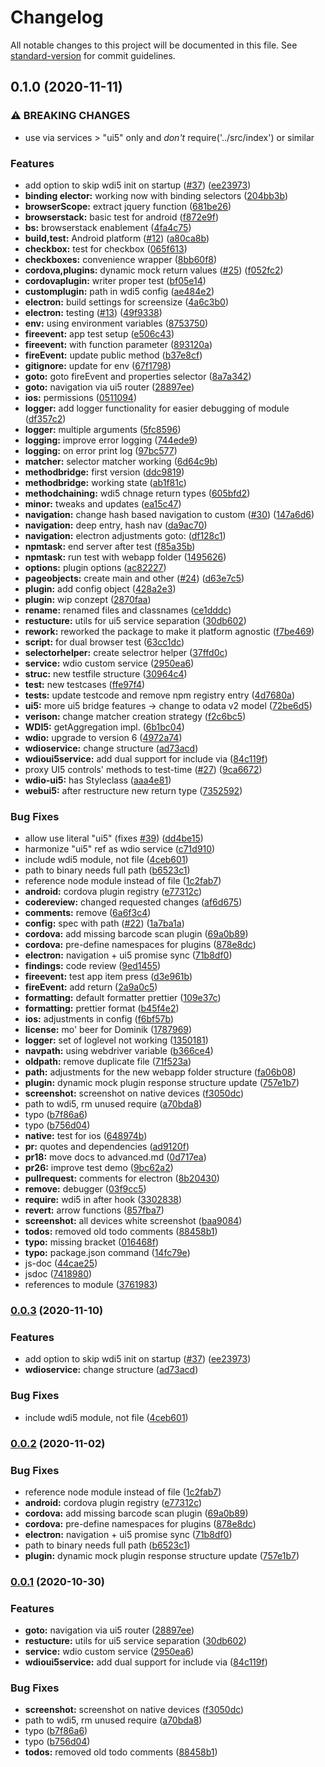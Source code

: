 # Changelog

All notable changes to this project will be documented in this file. See [standard-version](https://github.com/conventional-changelog/standard-version) for commit guidelines.

## 0.1.0 (2020-11-11)


### ⚠ BREAKING CHANGES

* use via services > "ui5" only
and _don't_ require('../src/index') or similar

### Features

* add option to skip wdi5 init on startup ([#37](https://github.com/js-soft/wdi5/issues/37)) ([ee23973](https://github.com/js-soft/wdi5/commit/ee23973693cb80595f25300a00a99c38f6d4093d))
* **binding elector:** working now with binding selectors ([204bb3b](https://github.com/js-soft/wdi5/commit/204bb3bb6c283ff8e3a2b09c23caa1613a43532c))
* **browserScope:** extract jquery function ([681be26](https://github.com/js-soft/wdi5/commit/681be26a7ba7239a4d082a4d38238e7e1ac6fd39))
* **browserstack:** basic test for android ([f872e9f](https://github.com/js-soft/wdi5/commit/f872e9f779c68fc077d153d6f1aa02c5a24543f1))
* **bs:** browserstack enablement ([4fa4c75](https://github.com/js-soft/wdi5/commit/4fa4c758ae7467fe9b835a92bd902fca72a0a7f1))
* **build,test:** Android platform ([#12](https://github.com/js-soft/wdi5/issues/12)) ([a80ca8b](https://github.com/js-soft/wdi5/commit/a80ca8b93427b0e1451b63587701ce0c819d94e0))
* **checkbox:** test for checkbox ([065f613](https://github.com/js-soft/wdi5/commit/065f613caff0cfce347a51c4af069bdab4628f49))
* **checkboxes:** convenience wrapper ([8bb60f8](https://github.com/js-soft/wdi5/commit/8bb60f8834eff7bae6a0d1567156f1f2e5b761eb))
* **cordova,plugins:** dynamic mock return values ([#25](https://github.com/js-soft/wdi5/issues/25)) ([f052fc2](https://github.com/js-soft/wdi5/commit/f052fc29718ad2b1b08ea6c321a1ac8ee487169c))
* **cordovaplugin:** writer proper test ([bf05e14](https://github.com/js-soft/wdi5/commit/bf05e14abaaeac8ac74d8594429db7b936e3bbb7))
* **customplugin:** path in wdi5 config ([ae484e2](https://github.com/js-soft/wdi5/commit/ae484e271b7d9ff751df40cfeb5a3a2e1ade06d3))
* **electron:** build settings for screensize ([4a6c3b0](https://github.com/js-soft/wdi5/commit/4a6c3b005dd35b23cbe2cfedcd6cba8356b7f1a5))
* **electron:** testing ([#13](https://github.com/js-soft/wdi5/issues/13)) ([49f9338](https://github.com/js-soft/wdi5/commit/49f9338304ff853749d380ddfd628279a2f9569e))
* **env:** using environment variables ([8753750](https://github.com/js-soft/wdi5/commit/875375063dc36a10bee0bfcf965c95226ff339bb))
* **fireevent:** app test setup ([e506c43](https://github.com/js-soft/wdi5/commit/e506c43233838f8caf4938397307b15b1a873d09))
* **fireevent:** with function parameter ([893120a](https://github.com/js-soft/wdi5/commit/893120aec26f7c5f672e1291210d0f019ab693b7))
* **fireEvent:** update public method ([b37e8cf](https://github.com/js-soft/wdi5/commit/b37e8cf56540cc509e9b0b7c055fa712ba3fb017))
* **gitignore:** update for env ([67f1798](https://github.com/js-soft/wdi5/commit/67f1798e99a92de3c9260915e3004793e5880c70))
* **goto:** goto fireEvent and properties selector ([8a7a342](https://github.com/js-soft/wdi5/commit/8a7a342e37eb468bcb69ff6611bbb633d0f630fb))
* **goto:** navigation via ui5 router ([28897ee](https://github.com/js-soft/wdi5/commit/28897ee965dacd16326dbbf83372ad683d4803c2))
* **ios:** permissions ([0511094](https://github.com/js-soft/wdi5/commit/0511094eb5f33d5bc7a2f40c0f870242b8c1ca98))
* **logger:** add logger functionality for easier debugging of module ([df357c2](https://github.com/js-soft/wdi5/commit/df357c2eec87f3bf713320bd809b7064357f7d7c))
* **logger:** multiple arguments ([5fc8596](https://github.com/js-soft/wdi5/commit/5fc8596d13bddd332488c4b8c176df7738138693))
* **logging:** improve error logging ([744ede9](https://github.com/js-soft/wdi5/commit/744ede90d60489ea761411279e01b72b49526c5e))
* **logging:** on error print log ([97bc577](https://github.com/js-soft/wdi5/commit/97bc577a0078caa5854faf70acd29a8b03120d62))
* **matcher:** selector matcher working ([6d64c9b](https://github.com/js-soft/wdi5/commit/6d64c9bb734f368b0bd4621913829def3e64b968))
* **methodbridge:** first version ([ddc9819](https://github.com/js-soft/wdi5/commit/ddc9819f824062d04d10d331c30d3d68cbcbb732))
* **methodbridge:** working state ([ab1f81c](https://github.com/js-soft/wdi5/commit/ab1f81c5070e162dc5ae275c8cd9c1f971fe9fa8))
* **methodchaining:** wdi5 chnage return types ([605bfd2](https://github.com/js-soft/wdi5/commit/605bfd29355139b77046c6d87d93c35763897226))
* **minor:** tweaks and updates ([ea15c47](https://github.com/js-soft/wdi5/commit/ea15c479650109ed18f89966fbd132e8e2e9515a))
* **navigation:** change hash based navigation to custom ([#30](https://github.com/js-soft/wdi5/issues/30)) ([147a6d6](https://github.com/js-soft/wdi5/commit/147a6d68433301bc2d211366e354dc78c963c571))
* **navigation:** deep entry, hash nav ([da9ac70](https://github.com/js-soft/wdi5/commit/da9ac703ec872a421b20d18219e8a6d0c931af14))
* **navigation:** electron adjustments goto: ([df128c1](https://github.com/js-soft/wdi5/commit/df128c15f39278fa54daf3d9e524abacc19446b1))
* **npmtask:** end server after test ([f85a35b](https://github.com/js-soft/wdi5/commit/f85a35bcba37cc6ee9d081d665c5d45df4d32f20))
* **npmtask:** run test with webapp folder ([1495626](https://github.com/js-soft/wdi5/commit/1495626139f917841bbbe8f25e298392afbac51b))
* **options:** plugin options ([ac82227](https://github.com/js-soft/wdi5/commit/ac822274ea3b6ff116b607eb6d11f949567b2ebd))
* **pageobjects:** create main and other ([#24](https://github.com/js-soft/wdi5/issues/24)) ([d63e7c5](https://github.com/js-soft/wdi5/commit/d63e7c51f8a656fd3501f469edfe4528b1686785))
* **plugin:** add config object ([428a2e3](https://github.com/js-soft/wdi5/commit/428a2e34d7b9b9bd804e2ce752d1f94784430367))
* **plugin:** wip conzept ([2870faa](https://github.com/js-soft/wdi5/commit/2870faa762595ae2745ec3d1ddebb8a93dc829fd))
* **rename:** renamed files and classnames ([ce1dddc](https://github.com/js-soft/wdi5/commit/ce1dddcd18b4d5d490e0b07302875eb4f4c94a21))
* **restucture:** utils for ui5 service separation ([30db602](https://github.com/js-soft/wdi5/commit/30db6020dbb258cbb40a03daac68e59afad3c09f))
* **rework:** reworked the package to make it platform agnostic ([f7be469](https://github.com/js-soft/wdi5/commit/f7be469fb418ccc01ff54687117821e79a9e38a1))
* **script:** for dual browser test ([63cc1dc](https://github.com/js-soft/wdi5/commit/63cc1dc5edf0210d58add4fa4302259d60593845))
* **selectorhelper:** create selectror helper ([37ffd0c](https://github.com/js-soft/wdi5/commit/37ffd0c73f9c57e34721cbde52819d0f70da32d4))
* **service:** wdio custom service ([2950ea6](https://github.com/js-soft/wdi5/commit/2950ea65ff10ce39795cbd73b30f9e4fd8274194))
* **struc:** new testfile structure ([30964c4](https://github.com/js-soft/wdi5/commit/30964c47d21db8d5e748315ad22727957aa44946))
* **test:** new testcases ([ffe97f4](https://github.com/js-soft/wdi5/commit/ffe97f42daabace3503cf45226bd1b3a8b714e39))
* **tests:** update testcode and remove npm registry entry ([4d7680a](https://github.com/js-soft/wdi5/commit/4d7680ab9c3d34ea3cc120abb5d1a77a766e5e30))
* **ui5:** more ui5 bridge features -> change to odata v2 model ([72be6d5](https://github.com/js-soft/wdi5/commit/72be6d5b5a72beb1e2f96ca334050737b37a050a))
* **verison:** change matcher creation strategy ([f2c6bc5](https://github.com/js-soft/wdi5/commit/f2c6bc5f317830ddac10da8bf7ee1b51d280cc6a))
* **WDI5:** getAggregation impl. ([6b1bc04](https://github.com/js-soft/wdi5/commit/6b1bc04c255af89c9904e3cd6b62096db69a1dba))
* **wdio:** upgrade to version 6 ([4972a74](https://github.com/js-soft/wdi5/commit/4972a7441e0e925fb7a1b8b5b0c38735dd44050b))
* **wdioservice:** change structure ([ad73acd](https://github.com/js-soft/wdi5/commit/ad73acd2555509bcebeca28b2fa39a62e0dd7f42))
* **wdioui5service:** add dual support for include via ([84c119f](https://github.com/js-soft/wdi5/commit/84c119f82d72495eb96125fa0cf9bc28f808b6f7))
* proxy UI5 controls' methods to test-time ([#27](https://github.com/js-soft/wdi5/issues/27)) ([9ca6672](https://github.com/js-soft/wdi5/commit/9ca66722ce244a2da6cd46abb2209319ab95be90))
* **wdio-ui5:** has Styleclass ([aaa4e81](https://github.com/js-soft/wdi5/commit/aaa4e81e306f077fe8d40a462bdaffe30338138a))
* **webui5:** after restructure new return type ([7352592](https://github.com/js-soft/wdi5/commit/735259227b8e1b2d4a50ea9a824485d42e843085))


### Bug Fixes

* allow use literal "ui5" (fixes [#39](https://github.com/js-soft/wdi5/issues/39)) ([dd4be15](https://github.com/js-soft/wdi5/commit/dd4be1548498cb24cd6c3f7a943da8b988a49690))
* harmonize "ui5" ref as wdio service ([c71d910](https://github.com/js-soft/wdi5/commit/c71d910d3e4667e86e15320016870b5546a76dc1))
* include wdi5 module, not file ([4ceb601](https://github.com/js-soft/wdi5/commit/4ceb6013a19e9673fe28cf85646150b622757325))
* path to binary needs full path ([b6523c1](https://github.com/js-soft/wdi5/commit/b6523c176d01ee7b1aa668ee8759862c6460d1cc))
* reference node module instead of file ([1c2fab7](https://github.com/js-soft/wdi5/commit/1c2fab7ae919610d4b06b6f948678874c6087059))
* **android:** cordova plugin registry ([e77312c](https://github.com/js-soft/wdi5/commit/e77312cf80ff4b490020ad8a85cd111f3345fe45))
* **codereview:** changed requested changes ([af6d675](https://github.com/js-soft/wdi5/commit/af6d675d799aafc326b571fd4de0ec4c9ed4f0d6))
* **comments:** remove ([6a6f3c4](https://github.com/js-soft/wdi5/commit/6a6f3c4ffa4e88c2acd4789e26ecb87a90d035ac))
* **config:** spec with path ([#22](https://github.com/js-soft/wdi5/issues/22)) ([1a7ba1a](https://github.com/js-soft/wdi5/commit/1a7ba1ad44e08c1cc8c91fbfe3c4da570e10a1a4))
* **cordova:** add missing barcode scan plugin ([69a0b89](https://github.com/js-soft/wdi5/commit/69a0b8959fff7aa87638ae28f9419d360076e9fb))
* **cordova:** pre-define namespaces for plugins ([878e8dc](https://github.com/js-soft/wdi5/commit/878e8dccb58dcbc4dffe5804058b7a09ca982280))
* **electron:** navigation + ui5 promise sync ([71b8df0](https://github.com/js-soft/wdi5/commit/71b8df0e0a9ca895063a8adc13f447a31aa08a86))
* **findings:** code review ([9ed1455](https://github.com/js-soft/wdi5/commit/9ed1455581f3f1fff0926825bdb8a0d7713b0c19))
* **fireevent:** test app item press ([d3e961b](https://github.com/js-soft/wdi5/commit/d3e961bd802b847e5af9187b0c77b01d2a0eb488))
* **fireEvent:** add return ([2a9a0c5](https://github.com/js-soft/wdi5/commit/2a9a0c59842e120151e02ddfffc90cf5351d8687))
* **formatting:** default formatter prettier ([109e37c](https://github.com/js-soft/wdi5/commit/109e37cfdc4af39c19a0000f566226936c367b09))
* **formatting:** prettier format ([b45f4e2](https://github.com/js-soft/wdi5/commit/b45f4e2a31777f65a52d63ed7e841e5b9bd08813))
* **ios:** adjustments in config ([f6bf57b](https://github.com/js-soft/wdi5/commit/f6bf57bca87497da22da04d6155b0c53aa9c3b10))
* **license:** mo' beer for Dominik ([1787969](https://github.com/js-soft/wdi5/commit/1787969c904cf734a8fff321b3e5d354ef71eb52))
* **logger:** set of loglevel not working ([1350181](https://github.com/js-soft/wdi5/commit/1350181f78e62d8f212003b6bb0c50b421ebe703))
* **navpath:** using webdriver variable ([b366ce4](https://github.com/js-soft/wdi5/commit/b366ce465efaacfabe4fec9f43a59da9359a9b87))
* **oldpath:** remove duplicate file ([71f523a](https://github.com/js-soft/wdi5/commit/71f523a966a85816229f293d359618a88fd9e67e))
* **path:** adjustments for the new webapp folder structure ([fa06b08](https://github.com/js-soft/wdi5/commit/fa06b082ff4201884d24a068a490a96b294b417c))
* **plugin:** dynamic mock plugin response structure update ([757e1b7](https://github.com/js-soft/wdi5/commit/757e1b7f9d4b426500c8b168b113e5324d852e9c))
* **screenshot:** screenshot on native devices ([f3050dc](https://github.com/js-soft/wdi5/commit/f3050dc01e36fa720bbb90966ef05c3c8a0ef601))
* path to wdi5, rm unused require ([a70bda8](https://github.com/js-soft/wdi5/commit/a70bda8c2ef137c80aee8e7044ab8be5f5cdb97f))
* typo ([b7f86a6](https://github.com/js-soft/wdi5/commit/b7f86a635f7379254dca6b023db86220489780ef))
* typo ([b756d04](https://github.com/js-soft/wdi5/commit/b756d04a74366e2472e8fd8869df02cf1e557f0b))
* **native:** test for ios ([648974b](https://github.com/js-soft/wdi5/commit/648974be87dfa7e7f24b08bfd82ff8e0ab1c499a))
* **pr:** quotes and dependencies ([ad9120f](https://github.com/js-soft/wdi5/commit/ad9120f104b6fff084d31e0c410a8853216bfe43))
* **pr18:** move docs to advanced.md ([0d717ea](https://github.com/js-soft/wdi5/commit/0d717ea5f5e9285d999694331e7d3bb2a15b2991))
* **pr26:** improve test demo ([9bc62a2](https://github.com/js-soft/wdi5/commit/9bc62a2103b5fc2ee977de11822aea266ce730a9))
* **pullrequest:** comments for electron ([8b20430](https://github.com/js-soft/wdi5/commit/8b2043054fabc30773f573b542a5081b272f58e0))
* **remove:** debugger ([03f9cc5](https://github.com/js-soft/wdi5/commit/03f9cc584413808ae23f6be4d0f15844dbb58dde))
* **require:** wdi5 in after hook ([3302838](https://github.com/js-soft/wdi5/commit/33028381814e6078e760d7b7265007262b30c2cd))
* **revert:** arrow functions ([857fba7](https://github.com/js-soft/wdi5/commit/857fba7750ae6fdf06db407c54a1664dda9ba568))
* **screenshot:** all devices white screenshot ([baa9084](https://github.com/js-soft/wdi5/commit/baa9084e8ea7c83b3501829e28645d0fe514150d))
* **todos:** removed old todo comments ([88458b1](https://github.com/js-soft/wdi5/commit/88458b155ecd7eeab5224dca65a22c7e60cd2fc0))
* **typo:** missing bracket ([016468f](https://github.com/js-soft/wdi5/commit/016468fb8fd237a807d11bb1066c4d55bb52d2b1))
* **typo:** package.json command ([14fc79e](https://github.com/js-soft/wdi5/commit/14fc79e2c5ac328f962d5711287810ee0aa2c517))
* js-doc ([44cae25](https://github.com/js-soft/wdi5/commit/44cae25ef358975a42fef2f8c95354204946aee8))
* jsdoc ([7418980](https://github.com/js-soft/wdi5/commit/7418980ca0c0f1be32353ab30f18ecae45c71896))
* references to module ([3761983](https://github.com/js-soft/wdi5/commit/37619839c2587e609907b6b0388b8ae4be44b330))

### [0.0.3](https://github.com/js-soft/wdi5/compare/v0.2.2...v0.0.3) (2020-11-10)


### Features

* add option to skip wdi5 init on startup ([#37](https://github.com/js-soft/wdi5/issues/37)) ([ee23973](https://github.com/js-soft/wdi5/commit/ee23973693cb80595f25300a00a99c38f6d4093d))
* **wdioservice:** change structure ([ad73acd](https://github.com/js-soft/wdi5/commit/ad73acd2555509bcebeca28b2fa39a62e0dd7f42))


### Bug Fixes

* include wdi5 module, not file ([4ceb601](https://github.com/js-soft/wdi5/commit/4ceb6013a19e9673fe28cf85646150b622757325))

### [0.0.2](https://github.com/js-soft/wdi5/compare/v0.2.1...v0.0.2) (2020-11-02)


### Bug Fixes

* reference node module instead of file ([1c2fab7](https://github.com/js-soft/wdi5/commit/1c2fab7ae919610d4b06b6f948678874c6087059))
* **android:** cordova plugin registry ([e77312c](https://github.com/js-soft/wdi5/commit/e77312cf80ff4b490020ad8a85cd111f3345fe45))
* **cordova:** add missing barcode scan plugin ([69a0b89](https://github.com/js-soft/wdi5/commit/69a0b8959fff7aa87638ae28f9419d360076e9fb))
* **cordova:** pre-define namespaces for plugins ([878e8dc](https://github.com/js-soft/wdi5/commit/878e8dccb58dcbc4dffe5804058b7a09ca982280))
* **electron:** navigation + ui5 promise sync ([71b8df0](https://github.com/js-soft/wdi5/commit/71b8df0e0a9ca895063a8adc13f447a31aa08a86))
* path to binary needs full path ([b6523c1](https://github.com/js-soft/wdi5/commit/b6523c176d01ee7b1aa668ee8759862c6460d1cc))
* **plugin:** dynamic mock plugin response structure update ([757e1b7](https://github.com/js-soft/wdi5/commit/757e1b7f9d4b426500c8b168b113e5324d852e9c))

### [0.0.1](https://github.com/js-soft/wdi5/compare/v0.2.0...v0.0.1) (2020-10-30)


### Features

* **goto:** navigation via ui5 router ([28897ee](https://github.com/js-soft/wdi5/commit/28897ee965dacd16326dbbf83372ad683d4803c2))
* **restucture:** utils for ui5 service separation ([30db602](https://github.com/js-soft/wdi5/commit/30db6020dbb258cbb40a03daac68e59afad3c09f))
* **service:** wdio custom service ([2950ea6](https://github.com/js-soft/wdi5/commit/2950ea65ff10ce39795cbd73b30f9e4fd8274194))
* **wdioui5service:** add dual support for include via ([84c119f](https://github.com/js-soft/wdi5/commit/84c119f82d72495eb96125fa0cf9bc28f808b6f7))


### Bug Fixes

* **screenshot:** screenshot on native devices ([f3050dc](https://github.com/js-soft/wdi5/commit/f3050dc01e36fa720bbb90966ef05c3c8a0ef601))
* path to wdi5, rm unused require ([a70bda8](https://github.com/js-soft/wdi5/commit/a70bda8c2ef137c80aee8e7044ab8be5f5cdb97f))
* typo ([b7f86a6](https://github.com/js-soft/wdi5/commit/b7f86a635f7379254dca6b023db86220489780ef))
* typo ([b756d04](https://github.com/js-soft/wdi5/commit/b756d04a74366e2472e8fd8869df02cf1e557f0b))
* **todos:** removed old todo comments ([88458b1](https://github.com/js-soft/wdi5/commit/88458b155ecd7eeab5224dca65a22c7e60cd2fc0))
